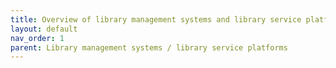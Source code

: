 ```yaml
---
title: Overview of library management systems and library service platforms
layout: default
nav_order: 1
parent: Library management systems / library service platforms
---
```


